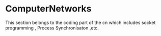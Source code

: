 # ComputerNetworks
This section belongs to the coding part of the cn 
which includes socket programming , Process Synchronisaton ,etc.
